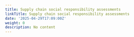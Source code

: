 ```yaml
---
title: Supply chain social responsibility assessments
linkTitle: Supply chain social responsibility assessments
date: '2025-04-29T17:09:00Z'
weight: 0
description: No content
---
```



